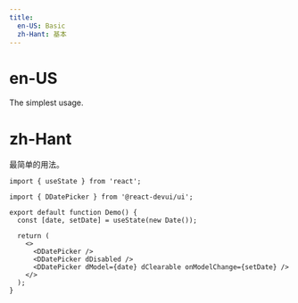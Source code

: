 ```yaml
---
title:
  en-US: Basic
  zh-Hant: 基本
---
```


# en-US

The simplest usage.

# zh-Hant

最简单的用法。

```tsx
import { useState } from 'react';

import { DDatePicker } from '@react-devui/ui';

export default function Demo() {
  const [date, setDate] = useState(new Date());

  return (
    <>
      <DDatePicker />
      <DDatePicker dDisabled />
      <DDatePicker dModel={date} dClearable onModelChange={setDate} />
    </>
  );
}
```

